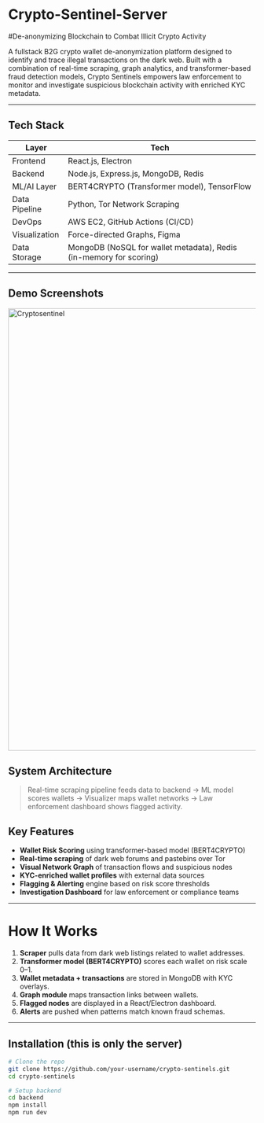 ﻿# Crypto-Sentinel-Server

#De-anonymizing Blockchain to Combat Illicit Crypto Activity

A fullstack B2G crypto wallet de-anonymization platform designed to identify and trace illegal transactions on the dark web. Built with a combination of real-time scraping, graph analytics, and transformer-based fraud detection models, Crypto Sentinels empowers law enforcement to monitor and investigate suspicious blockchain activity with enriched KYC metadata.

---

## Tech Stack

| Layer          | Tech                                                                 |
|----------------|----------------------------------------------------------------------|
| Frontend       | React.js, Electron                                                   |
| Backend        | Node.js, Express.js, MongoDB, Redis                                  |
| ML/AI Layer    | BERT4CRYPTO (Transformer model), TensorFlow                          |
| Data Pipeline  | Python, Tor Network Scraping                |
| DevOps         | AWS EC2, GitHub Actions (CI/CD)                          |
| Visualization  | Force-directed Graphs, Figma                          |
| Data Storage   | MongoDB (NoSQL for wallet metadata), Redis (in-memory for scoring)   |

---

## Demo Screenshots
<img width="1919" height="900" alt="Cryptosentinel" src="https://github.com/user-attachments/assets/c6207d47-795e-4c5b-9cba-fc6885d95a1d" />


## System Architecture

> Real-time scraping pipeline feeds data to backend → ML model scores wallets → Visualizer maps wallet networks → Law enforcement dashboard shows flagged activity.


## Key Features

-  **Wallet Risk Scoring** using transformer-based model (BERT4CRYPTO)
-  **Real-time scraping** of dark web forums and pastebins over Tor
-  **Visual Network Graph** of transaction flows and suspicious nodes
-  **KYC-enriched wallet profiles** with external data sources
-  **Flagging & Alerting** engine based on risk score thresholds
-  **Investigation Dashboard** for law enforcement or compliance teams

---

# How It Works

1. **Scraper** pulls data from dark web listings related to wallet addresses.
2. **Transformer model (BERT4CRYPTO)** scores each wallet on risk scale 0–1.
3. **Wallet metadata + transactions** are stored in MongoDB with KYC overlays.
4. **Graph module** maps transaction links between wallets.
5. **Flagged nodes** are displayed in a React/Electron dashboard.
6. **Alerts** are pushed when patterns match known fraud schemas.

---

## Installation (this is only the server)

```bash
# Clone the repo
git clone https://github.com/your-username/crypto-sentinels.git
cd crypto-sentinels

# Setup backend
cd backend
npm install
npm run dev
